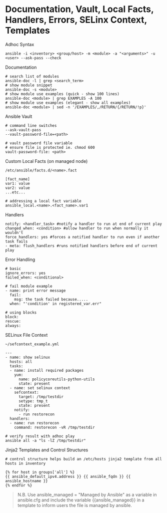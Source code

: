 # Documentation, Vault, Local Facts, Handlers, Errors, SELinx Context, Templates

Adhoc Syntax
```shell
ansible -i <inventory> <group/host> -m <module> -a "<arguments>" -u <user> --ask-pass --check
```
Documentation
```shell
# search list of modules
ansible-doc -l | grep <search_term>
# show module snippet
ansible-doc -s <module>
# show module use examples (quick - show 100 lines)
ansible-doc <module> | grep EXAMPLES -A 100
# show module use examples (elegant - show all examples)
ansible-doc <module> | sed -n '/EXAMPLES/,/RETURN/{/RETURN/!p}'
```
Ansible Vault
```shell
# command line switches
--ask-vault-pass 
--vault-password-file=<path>

# vault password file variable
# ensure file is protected ie. chmod 600
vault-password-file: <path>
```
Custom Local Facts (on managed node)
```shell
/etc/ansible/facts.d/<name>.fact

[fact_name]
var1: value
var2: value
...etc...
```
```shell
# addressing a local fact variable
ansible_local.<name>.<fact_name>.var1
```
Handlers
```shell
notify: <handler_task> #notify a handler to run at end of current play
changed_when: <condition> #allow handler to run when normally it wouldn't
force_handlers: yes #forces a notified handler to run even if another task fails
- meta: flush_handlers #runs notified handlers before end of current play
```
Error Handling
```shell
# basic
ignore_errors: yes
failed_when: <conditional>
```
```shell
# fail module example
- name: print error message
  fail:
    msg: the task failed because.....
  when: "'condition' in registered_var.err"
```
```shell
# using blocks
block:
rescue:
always:
```
SELinux File Context
```shell
~/sefcontext_example.yml

---
- name: show selinux
  hosts: all
  tasks:
  - name: install required packages
    yum:
      name: policycoreutils-python-utils
      state: present
  - name: set selinux context
    sefcontext:
      target: /tmp/testdir
      setype: tmp_t
      state: present
    notify:
      - run restorecon
  handlers:
  - name: run restorecon
    command: restorecon -vR /tmp/testdir
```
```shell
# verify result with adhoc play
ansible all -a "ls -lZ /tmp/testdir"
```
Jinja2 Templates and Control Structures
```shell
# control structure helps build an /etc/hosts jinja2 template from all hosts in inventory

{% for host in groups['all'] %}
{{ ansible_default_ipv4.address }} {{ ansible_fqdn }} {{ ansible_hostname }}
{% endfor %}
```
> N.B. Use ansible_managed = "Managed by Ansible" as a variable in ansible.cfg and include the variable {{ansible_managed}} in a template to inform users the file is managed by ansible.

